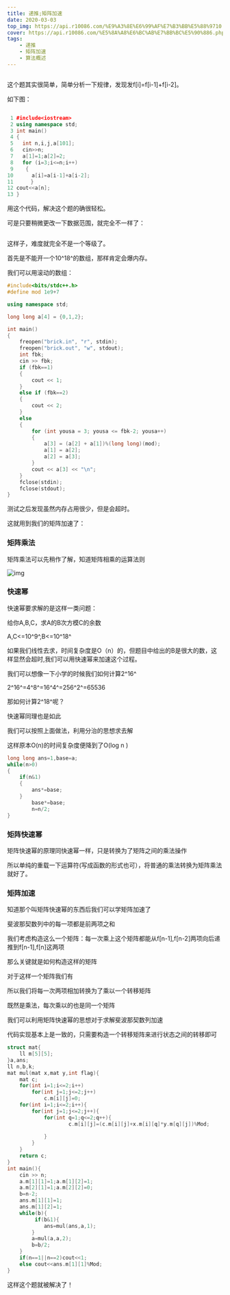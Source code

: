 ```yaml
---
title: 递推;矩阵加速
date: 2020-03-03
top_img: https://api.r10086.com/%E9%A3%8E%E6%99%AF%E7%B3%BB%E5%88%9710.php
cover: https://api.r10086.com/%E5%8A%A8%E6%BC%AB%E7%BB%BC%E5%90%886.php   
tags: 
    - 递推
    - 矩阵加速
    - 算法概述
---
```

<img src="https://img2020.cnblogs.com/blog/1924270/202003/1924270-20200303084213350-258204603.png" alt="" />

这个题其实很简单，简单分析一下规律，发现发f[i]=f[i-1]+f[i-2]。

如下图：

<img src="https://img2020.cnblogs.com/i-beta/1924270/202003/1924270-20200303090245118-1492545993.png" alt="" />

```cpp
 1 #include<iostream>
 2 using namespace std;
 3 int main()
 4 {
 5   int n,i,j,a[101];                  
 6   cin>>n;
 7   a[1]=1;a[2]=2;
 8   for (i=3;i<=n;i++) 
 9    {
10      a[i]=a[i-1]+a[i-2];
11 　   }
12 cout<<a[n];
13 } 
```

用这个代码，解决这个题的确很轻松。

可是只要稍微更改一下数据范围，就完全不一样了：

<img src="https://img2020.cnblogs.com/blog/1924270/202003/1924270-20200303092801661-773393263.png" alt="" />

这样子，难度就完全不是一个等级了。

首先是不能开一个10^18^的数组，那样肯定会爆内存。

我们可以用滚动的数组：

```cpp
#include<bits/stdc++.h>
#define mod 1e9+7

using namespace std;

long long a[4] = {0,1,2};

int main()
{
    freopen("brick.in", "r", stdin);
    freopen("brick.out", "w", stdout);
    int fbk;
    cin >> fbk;
    if (fbk==1)
    {
        cout << 1;
    }
    else if (fbk==2)
    {
        cout << 2;
    }
    else
    {
        for (int yousa = 3; yousa <= fbk-2; yousa++)
        {
            a[3] = (a[2] + a[1])%(long long)(mod);
            a[1] = a[2];
            a[2] = a[3];
        }
        cout << a[3] << "\n";
    }
    fclose(stdin);
    fclose(stdout);
}
```

测试之后发现虽然内存占用很少，但是会超时。

这就用到我们的矩阵加速了：

### 矩阵乘法

矩阵乘法可以先稍作了解，知道矩阵相乘的运算法则

<img src="https://images.cnblogs.com/cnblogs_com/huixinxinw/1503711/o_200117131304%E5%9B%BE%E7%89%871.png" alt="img" />

### 快速幂

快速幂要求解的是这样一类问题：

给你A,B,C，求A的B次方模C的余数

A,C<=10^9^,B<=10^18^

如果我们线性去求，时间复杂度是O（n）的，但题目中给出的B是很大的数，这样显然会超时,我们可以用快速幂来加速这个过程。

我们可以想像一下小学的时候我们如何计算2^16^

2^16^=4^8^=16^4^=256^2^=65536

那如何计算2^18^呢？

快速幂同理也是如此

我们可以按照上面做法，利用分治的思想求去解

这样原本O(n)的时间复杂度便降到了O(log n )

```cpp
long long ans=1,base=a;
while(n>0)
{
    if(n&1)
 	{
    	ans*=base;
    }
        base*=base;
        n=n/2;
}
```

### 矩阵快速幂

矩阵快速幂的原理同快速幂一样，只是转换为了矩阵之间的乘法操作

所以单纯的重载一下运算符(写成函数的形式也可），将普通的乘法转换为矩阵乘法就好了。

### 矩阵加速

知道那个叫矩阵快速幂的东西后我们可以学矩阵加速了

斐波那契数列中的每一项都是前两项之和

我们考虑构造这么一个矩阵：每一次乘上这个矩阵都能从f[n-1],f[n-2]两项向后递推到f[n-1],f[n]这两项

那么关键就是如何构造这样的矩阵

对于这样一个矩阵我们有


所以我们将每一次两项相加转换为了乘以一个转移矩阵

既然是乘法，每次乘以的也是同一个矩阵

我们可以利用矩阵快速幂的思想对于求解斐波那契数列加速

代码实现基本上是一致的，只需要构造一个转移矩阵来进行状态之间的转移即可

```cpp
struct mat{
    ll m[5][5];
}a,ans;
ll n,b,k; 
mat mul(mat x,mat y,int flag){
    mat c;
    for(int i=1;i<=2;i++)
        for(int j=1;j<=2;j++)
            c.m[i][j]=0;
    for(int i=1;i<=2;i++){
        for(int j=1;j<=2;j++){
            for(int q=1;q<=2;q++){
                    c.m[i][j]=(c.m[i][j]+x.m[i][q]*y.m[q][j])%Mod;
        
            }
        }
    }
    return c;
}
int main(){
    cin >> n;
    a.m[1][1]=1;a.m[1][2]=1;
    a.m[2][1]=1;a.m[2][2]=0;
    b=n-2;
    ans.m[1][1]=1;
    ans.m[1][2]=1;
    while(b){
         if(b&1){
            ans=mul(ans,a,1);
        }
        a=mul(a,a,2);
        b=b/2;
    } 
    if(n==1||n==2)cout<<1;
    else cout<<ans.m[1][1]%Mod;
}
```

这样这个题就被解决了！
